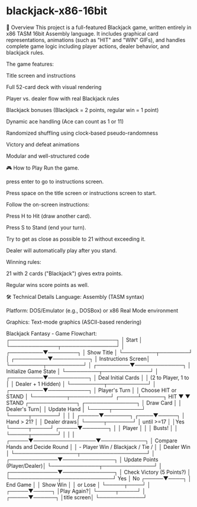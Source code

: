 # blackjack-x86-16bit
📖 Overview
This project is a full-featured Blackjack game, written entirely in x86 TASM 16bit Assembly language.
It includes graphical card representations, animations (such as "HIT" and "WIN" GIFs), and handles complete game logic including player actions, dealer behavior, and blackjack rules.

The game features:

Title screen and instructions

Full 52-card deck with visual rendering

Player vs. dealer flow with real Blackjack rules

Blackjack bonuses (Blackjack = 2 points, regular win = 1 point)

Dynamic ace handling (Ace can count as 1 or 11)

Randomized shuffling using clock-based pseudo-randomness

Victory and defeat animations

Modular and well-structured code

🎮 How to Play
Run the game.

press enter to go to instructions screen.

Press space on the title screen or instructions screen to start.

Follow the on-screen instructions:

Press H to Hit (draw another card).

Press S to Stand (end your turn).

Try to get as close as possible to 21 without exceeding it.

Dealer will automatically play after you stand.

Winning rules:

21 with 2 cards ("Blackjack") gives extra points.

Regular wins score points as well.

🛠 Technical Details
Language: Assembly (TASM syntax)

Platform: DOS/Emulator (e.g., DOSBox) or x86 Real Mode environment

Graphics: Text-mode graphics (ASCII-based rendering)

Blackjack Fantasy - Game Flowchart:
┌─────────────────────────────┐
│           Start             │
└─────────────┬───────────────┘
              │
    ┌─────────▼────────┐
    │   Show Title     │
    └─────────┬────────┘
              │
    ┌─────────▼──────────┐
    │ Instructions Screen│
    └─────────┬──────────┘
              │
    ┌─────────▼─────────────┐
    │ Initialize Game State │
    └─────────┬─────────────┘
              │
    ┌─────────▼───────────┐
    │  Deal Initial Cards │
    │ (2 to Player, 1 to   │
    │ Dealer + 1 Hidden)   │
    └─────────┬───────────┘
              │
    ┌─────────▼───────────┐
    │   Player's Turn     │
    │ Choose HIT or STAND │
    └─────────┬───────────┘
        ┌─────┴──────┐
   HIT  ▼            ▼ STAND
┌─────────────┐   ┌──────────────┐
│ Draw Card   │   │ Dealer's Turn│
│ Update Hand │   └─────┬────────┘
└─────┬───────┘         │
      │                 │
┌─────▼───────┐    ┌────▼─────┐
│ Hand > 21?  │    │ Dealer draws│
└─────┬───────┘    │ until >=17 │
      │Yes         └─────┬─────┘
┌─────▼───────┐         │
│  Player     │         │
│   Busts!    │         │
└─────┬───────┘         │
      │                 │
┌─────▼─────────────────▼────────────┐
│ Compare Hands and Decide Round     │
│ - Player Win / Blackjack / Tie /   │
│   Dealer Win                       │
└─────────────────┬──────────────────┘
                  │
    ┌─────────────▼──────────────┐
    │ Update Points (Player/Dealer)│
    └─────────────┬──────────────┘
                  │
    ┌─────────────▼──────────────┐
    │ Check Victory (5 Points?)  │
    └─────────────┬──────────────┘
              Yes │       No
            ┌─────▼────┐
            │ End Game │
            │ Show Win │
            │  or Lose │
            └─────┬────┘
                  │
            ┌─────▼─────┐
            │Play Again?│
            └─────┬─────┘
                  │
            ┌─────▼──────┐
            │title screen│
            └────────────┘




